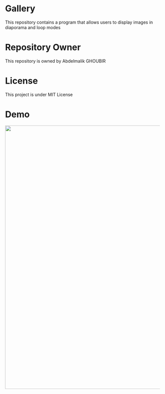 # Gallery
This repository contains a program that allows users to display images in diaporama and loop modes

# Repository Owner

This repository is owned by Abdelmalik GHOUBIR

# License

This project is under MIT License

# Demo

<img src="./demo.gif" width="856" >
